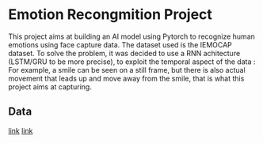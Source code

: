 
# Emotion Recongmition Project

This project aims at building an AI model using Pytorch to recognize human emotions using face capture data. The dataset used is the IEMOCAP dataset. 
To solve the problem, it was decided to use a RNN achitecture (LSTM/GRU to be more precise), to exploit the temporal aspect of the data : For example, a smile
can be seen on a still frame, but there is also actual movement that leads up and move away from the smile, that is what this project aims at capturing. 

## Data
[link](https://drive.google.com/drive/folders/1H_wIpsIF42ILnS8ZNz7BovI5ga272ikl?usp=share_link)
[link](https://sail.usc.edu/iemocap/)



